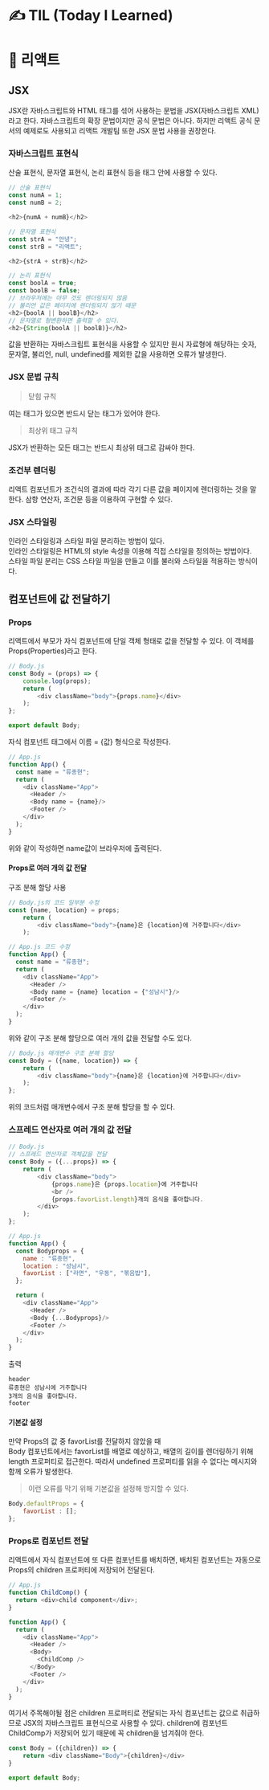 # ✍ TIL (Today I Learned)

# 📖 리액트
## JSX
JSX란 자바스크립트와 HTML 태그를 섞어 사용하는 문법을 JSX(자바스크립트 XML)라고 한다. 자바스크립트의 확장 문법이지만 공식 문법은 아니다. 하지만 리액트 공식 문서의 예제로도 사용되고 리액트 개발팀 또한 JSX 문법 사용을 권장한다.

### 자바스크립트 표현식
산술 표현식, 문자열 표현식, 논리 표현식 등을 태그 안에 사용할 수 있다.
```javascript
// 산술 표현식
const numA = 1;
const numB = 2;

<h2>{numA + numB}</h2>

// 문자열 표현식
const strA = "안녕";
const strB = "리액트";

<h2>{strA + strB}</h2>

// 논리 표현식
const boolA = true;
const boolB = false;
// 브라우저에는 아무 것도 렌더링되지 않음
// 불리언 값은 페이지에 렌더링되지 않기 때문
<h2>{boolA || boolB}</h2>
// 문자열로 형변환하면 출력할 수 있다.
<h2>{String(boolA || boolB)}</h2>
```

값을 반환하는 자바스크립트 표현식을 사용할 수 있지만 원시 자료형에 해당하는 숫자, 문자열, 불리언, null, undefined를 제외한 값을 사용하면 오류가 발생한다.

### JSX 문법 규칙
> 닫힘 규칙

여는 태그가 있으면 반드시 닫는 태그가 있어야 한다.

> 최상위 태그 규칙

JSX가 반환하는 모든 태그는 반드시 최상위 태그로 감싸야 한다.

### 조건부 렌더링
리액트 컴포넌트가 조건식의 결과에 따라 각기 다른 값을 페이지에 렌더링하는 것을 말한다. 삼항 연산자, 조건문 등을 이용하여 구현할 수 있다.

### JSX 스타일링
인라인 스타일링과 스타일 파일 분리하는 방법이 있다.   
인라인 스타일링은 HTML의 style 속성을 이용해 직접 스타일을 정의하는 방법이다.   
스타일 파일 분리는 CSS 스타일 파일을 만들고 이를 불러와 스타일을 적용하는 방식이다.

## 컴포넌트에 값 전달하기

### Props
리액트에서 부모가 자식 컴포넌트에 단일 객체 형태로 값을 전달할 수 있다. 이 객체를 Props(Properties)라고 한다.

```javascript
// Body.js
const Body = (props) => {
    console.log(props);
    return (
        <div className="body">{props.name}</div>
    );
};

export default Body;
```
자식 컴포넌트 태그에서 이름 = {값} 형식으로 작성한다.
```javascript
// App.js
function App() {
  const name = "류종현";
  return (
    <div className="App">
      <Header />
      <Body name = {name}/>
      <Footer />
    </div>
  );
}
```

위와 같이 작성하면 name값이 브라우저에 출력된다.
#### Props로 여러 개의 값 전달
구조 분해 할당 사용
```javascript
// Body.js의 코드 일부분 수정
const {name, location} = props;
    return (
        <div className="body">{name}은 {location}에 거주합니다</div>
    );
```

```javascript
// App.js 코드 수정
function App() {
  const name = "류종현";
  return (
    <div className="App">
      <Header />
      <Body name = {name} location = {"성남시"}/>
      <Footer />
    </div>
  );
}
```

위와 같이 구조 분해 할당으로 여러 개의 값을 전달할 수도 있다.
```javascript
// Body.js 매개변수 구조 분해 할당
const Body = ({name, location}) => {
    return (
        <div className="body">{name}은 {location}에 거주합니다</div>
    );
};
```
위의 코드처럼 매개변수에서 구조 분해 할당을 할 수 있다.

### 스프레드 연산자로 여러 개의 값 전달

```javascript
// Body.js
// 스프레드 연산자로 객체값을 전달
const Body = ({...props}) => {
    return (
        <div className="body">
            {props.name}은 {props.location}에 거주합니다
            <br />
            {props.favorList.length}개의 음식을 좋아합니다.
        </div>
    );
};
```

```javascript
// App.js
function App() {
  const Bodyprops = {
    name : "류종현",
    location : "성남시",
    favorList : ["라면", "우동", "볶음밥"], 
  };

  return (
    <div className="App">
      <Header />
      <Body {...Bodyprops}/>
      <Footer />
    </div>
  );
}
```

출력
```
header
류종현은 성남시에 거주합니다
3개의 음식을 좋아합니다.
footer
```

#### 기본값 설정
만약 Props의 값 중 favorList를 전달하지 않았을 때   
Body 컴포넌트에서는 favorList를 배열로 예상하고, 배열의 길이를 렌더링하기 위해 length 프로퍼티로 접근한다. 따라서 undefined 프로퍼티를 읽을 수 없다는 메시지와 함께 오류가 발생한다.

> 이런 오류를 막기 위해 기본값을 설정해 방지할 수 있다.
```javascript
Body.defaultProps = {
    favorList : [];
};
```

### Props로 컴포넌트 전달
리액트에서 자식 컴포넌트에 또 다른 컴포넌트를 배치하면, 배치된 컴포넌트는 자동으로 Props의 children 프로퍼티에 저장되어 전달된다.

```javascript
// App.js
function ChildComp() {
  return <div>child component</div>;
}

function App() {
  return (
    <div className="App">
      <Header />
      <Body>
        <ChildComp />
      </Body>
      <Footer />
    </div>
  );
}
```

여기서 주목해야될 점은 children 프로퍼티로 전달되는 자식 컴포넌트는 값으로 취급하므로 JSX의 자바스크립트 표현식으로 사용할 수 있다. children에 컴포넌트 ChildComp가 저장되어 있기 때문에 꼭 children을 넘겨줘야 한다.

```javascript
const Body = ({children}) => {
    return <div className="Body">{children}</div>
}

export default Body;
```